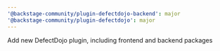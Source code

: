 ```yaml
---
'@backstage-community/plugin-defectdojo-backend': major
'@backstage-community/plugin-defectdojo': major
---
```


Add new DefectDojo plugin, including frontend and backend packages
